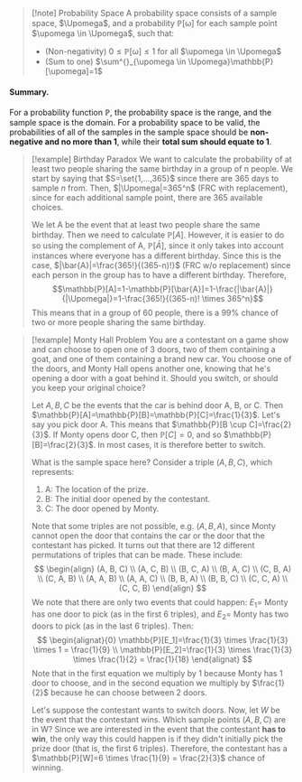 >[!note] Probability Space
>A probability space consists of a sample space, $\Upomega$, and a probability $\mathbb{P}[\upomega]$ for each sample point $\upomega \in \Upomega$, such that:
>- (Non-negativity) $0 \leq \mathbb{P}[\upomega] \leq 1$ for all $\upomega \in \Upomega$
>- (Sum to one) $\sum^{}_{\upomega \in \Upomega}\mathbb{P}[\upomega]=1$
#### Summary.
For a probability function $\mathbb{P}$, the probability space is the range, and the sample space is the domain. For a probability space to be valid, the probabilities of all of the samples in the sample space should be **non-negative and no more than 1**, while their **total sum should equate to 1**.

>[!example] Birthday Paradox
>We want to calculate the probability of at least two people sharing the same birthday in a group of n people. We start by saying that $S=\set{1,...,365}$ since there are $365$ days to sample $n$ from. Then, $|\Upomega|=365^n$ (FRC with replacement), since for each additional sample point, there are 365 available choices.
>
>We let A be the event that at least two people share the same birthday. Then we need to calculate $\mathbb{P}[A]$. However, it is easier to do so using the complement of A, $\mathbb{P}[\bar{A}]$, since it only takes into account instances where everyone has a different birthday. Since this is the case, $|\bar{A}|=\frac{365!}{(365-n)!}$ (FRC w/o replacement) since each person in the group has to have a different birthday. Therefore,
>$$\mathbb{P}[A]=1-\mathbb{P}[\bar{A}]=1-\frac{|\bar{A}|}{|\Upomega|}=1-\frac{365!}{(365-n)! \times 365^n}$$
>This means that in a group of 60 people, there is a 99% chance of two or more people sharing the same birthday.


>[!example] Monty Hall Problem
>You are a contestant on a game show and can choose to open one of 3 doors, two of them containing a goat, and one of them containing a brand new car. You choose one of the doors, and Monty Hall opens another one, knowing that he's opening a door with a goat behind it. Should you switch, or should you keep your original choice?
>
>Let $A, B, C$ be the events that the car is behind door A, B, or C. Then $\mathbb{P}[A]=\mathbb{P}[B]=\mathbb{P}[C]=\frac{1}{3}$. Let's say you pick door A. This means that $\mathbb{P}[B \cup C]=\frac{2}{3}$. If Monty opens door C, then $\mathbb{P}[C]=0$, and so $\mathbb{P}[B]=\frac{2}{3}$. In most cases, it is therefore better to switch.
>
>What is the sample space here? Consider a triple $(A, B, C)$, which represents:
>1. A: The location of the prize.
>2. B: The initial door opened by the contestant.
>3. C: The door opened by Monty.
>
>Note that some triples are not possible, e.g. $(A, B, A)$, since Monty cannot open the door that contains the car or the door that the contestant has picked. It turns out that there are 12 different permutations of triples that can be made. These include:
>$$
>\begin{align}
>(A, B, C) \\
>(A, C, B) \\
>(B, C, A) \\
>(B, A, C) \\
>(C, B, A) \\
>(C, A, B) \\
>(A, A, B) \\
>(A, A, C) \\
>(B, B, A) \\
>(B, B, C) \\
>(C, C, A) \\
>(C, C, B)
>\end{align}
>$$
>We note that there are only two events that could happen: $E_1=$ Monty has one door to pick (as in the first 6 triples), and $E_2=$ Monty has two doors to pick (as in the last 6 triples). Then:
>$$
>\begin{alignat}{0}
>\mathbb{P}[E_1]=\frac{1}{3} \times \frac{1}{3} \times 1 = \frac{1}{9}
>\\
>\mathbb{P}[E_2]=\frac{1}{3} \times \frac{1}{3} \times \frac{1}{2} = \frac{1}{18}
>\end{alignat}
>$$
>Note that in the first equation we multiply by 1 because Monty has 1 door to choose, and in the second equation we multiply by $\frac{1}{2}$ because he can choose between 2 doors.
>
>Let's suppose the contestant wants to switch doors. Now, let $W$ be the event that the contestant wins. Which sample points $(A, B, C)$ are in W? Since we are interested in the event that the contestant **has to win**, the only way this could happen is if they didn't initially pick the prize door (that is, the first 6 triples). Therefore, the contestant has a $\mathbb{P}[W]=6 \times \frac{1}{9} = \frac{2}{3}$ chance of winning.

